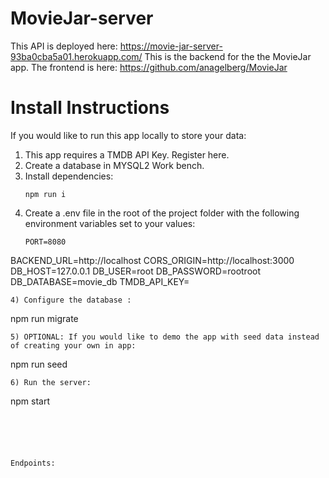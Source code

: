 # MovieJar-server

This API is deployed here: https://movie-jar-server-93ba0cba5a01.herokuapp.com/
This is the backend for the the MovieJar app. The frontend is here: https://github.com/anagelberg/MovieJar 

# Install Instructions
If you would like to run this app locally to store your data: 

1) This app requires a TMDB API Key. Register here.
2) Create a database in MYSQL2 Work bench.
3) Install dependencies:
   ```
   npm run i
   ```
5) Create a .env file in the root of the project folder with the following environment variables set to your values: 
   ```
   PORT=8080
BACKEND_URL=http://localhost
CORS_ORIGIN=http://localhost:3000
DB_HOST=127.0.0.1
DB_USER=root
DB_PASSWORD=rootroot
DB_DATABASE=movie_db
TMDB_API_KEY=<Your key>
   ```
4) Configure the database :
```
npm run migrate
```
5) OPTIONAL: If you would like to demo the app with seed data instead of creating your own in app:
```
npm run seed
```
6) Run the server: 
```
npm start
```





Endpoints: 
